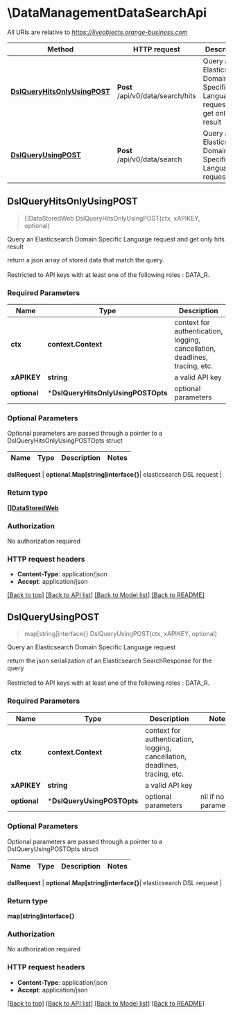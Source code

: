 # \DataManagementDataSearchApi

All URIs are relative to *https://liveobjects.orange-business.com*

Method | HTTP request | Description
------------- | ------------- | -------------
[**DslQueryHitsOnlyUsingPOST**](DataManagementDataSearchApi.md#DslQueryHitsOnlyUsingPOST) | **Post** /api/v0/data/search/hits | Query an Elasticsearch Domain Specific Language request and get only hits result
[**DslQueryUsingPOST**](DataManagementDataSearchApi.md#DslQueryUsingPOST) | **Post** /api/v0/data/search | Query an Elasticsearch Domain Specific Language request



## DslQueryHitsOnlyUsingPOST

> []DataStoredWeb DslQueryHitsOnlyUsingPOST(ctx, xAPIKEY, optional)

Query an Elasticsearch Domain Specific Language request and get only hits result

return a json array of stored data that match the query.<br><br>Restricted to API keys with at least one of the following roles : DATA_R.

### Required Parameters


Name | Type | Description  | Notes
------------- | ------------- | ------------- | -------------
**ctx** | **context.Context** | context for authentication, logging, cancellation, deadlines, tracing, etc.
**xAPIKEY** | **string**| a valid API key | 
 **optional** | ***DslQueryHitsOnlyUsingPOSTOpts** | optional parameters | nil if no parameters

### Optional Parameters

Optional parameters are passed through a pointer to a DslQueryHitsOnlyUsingPOSTOpts struct


Name | Type | Description  | Notes
------------- | ------------- | ------------- | -------------

 **dslRequest** | **optional.Map[string]interface{}**| elasticsearch DSL request | 

### Return type

[**[]DataStoredWeb**](DataStoredWeb.md)

### Authorization

No authorization required

### HTTP request headers

- **Content-Type**: application/json
- **Accept**: application/json

[[Back to top]](#) [[Back to API list]](../README.md#documentation-for-api-endpoints)
[[Back to Model list]](../README.md#documentation-for-models)
[[Back to README]](../README.md)


## DslQueryUsingPOST

> map[string]interface{} DslQueryUsingPOST(ctx, xAPIKEY, optional)

Query an Elasticsearch Domain Specific Language request

return the json serialization of an Elasticsearch SearchResponse for the query<br><br>Restricted to API keys with at least one of the following roles : DATA_R.

### Required Parameters


Name | Type | Description  | Notes
------------- | ------------- | ------------- | -------------
**ctx** | **context.Context** | context for authentication, logging, cancellation, deadlines, tracing, etc.
**xAPIKEY** | **string**| a valid API key | 
 **optional** | ***DslQueryUsingPOSTOpts** | optional parameters | nil if no parameters

### Optional Parameters

Optional parameters are passed through a pointer to a DslQueryUsingPOSTOpts struct


Name | Type | Description  | Notes
------------- | ------------- | ------------- | -------------

 **dslRequest** | **optional.Map[string]interface{}**| elasticsearch DSL request | 

### Return type

**map[string]interface{}**

### Authorization

No authorization required

### HTTP request headers

- **Content-Type**: application/json
- **Accept**: application/json

[[Back to top]](#) [[Back to API list]](../README.md#documentation-for-api-endpoints)
[[Back to Model list]](../README.md#documentation-for-models)
[[Back to README]](../README.md)

